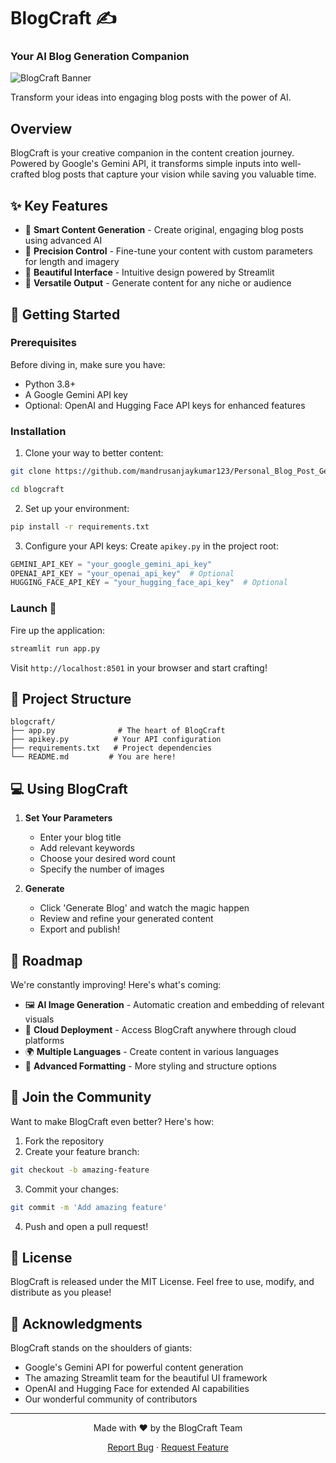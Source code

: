 # BlogCraft ✍️
### Your AI Blog Generation Companion

![BlogCraft Banner](https://your-banner-image-url.png)

Transform your ideas into engaging blog posts with the power of AI.

## Overview

BlogCraft is your creative companion in the content creation journey. Powered by Google's Gemini API, it transforms simple inputs into well-crafted blog posts that capture your vision while saving you valuable time.

## ✨ Key Features

- 🤖 **Smart Content Generation** - Create original, engaging blog posts using advanced AI
- 🎯 **Precision Control** - Fine-tune your content with custom parameters for length and imagery
- 🎨 **Beautiful Interface** - Intuitive design powered by Streamlit
- 🔄 **Versatile Output** - Generate content for any niche or audience

## 🚀 Getting Started

### Prerequisites

Before diving in, make sure you have:

- Python 3.8+
- A Google Gemini API key
- Optional: OpenAI and Hugging Face API keys for enhanced features

### Installation

1. Clone your way to better content:
```bash
git clone https://github.com/mandrusanjaykumar123/Personal_Blog_Post_Generater

cd blogcraft
```

2. Set up your environment:
```bash
pip install -r requirements.txt
```

3. Configure your API keys:
Create `apikey.py` in the project root:
```python
GEMINI_API_KEY = "your_google_gemini_api_key"
OPENAI_API_KEY = "your_openai_api_key"  # Optional
HUGGING_FACE_API_KEY = "your_hugging_face_api_key"  # Optional
```

### Launch 🚀

Fire up the application:
```bash
streamlit run app.py
```

Visit `http://localhost:8501` in your browser and start crafting!

## 📁 Project Structure

```
blogcraft/
├── app.py              # The heart of BlogCraft
├── apikey.py          # Your API configuration
├── requirements.txt   # Project dependencies
└── README.md         # You are here!
```

## 💻 Using BlogCraft

1. **Set Your Parameters**
   - Enter your blog title
   - Add relevant keywords
   - Choose your desired word count
   - Specify the number of images

2. **Generate**
   - Click 'Generate Blog' and watch the magic happen
   - Review and refine your generated content
   - Export and publish!

## 🎯 Roadmap

We're constantly improving! Here's what's coming:

- 🖼️ **AI Image Generation** - Automatic creation and embedding of relevant visuals
- 📱 **Cloud Deployment** - Access BlogCraft anywhere through cloud platforms
- 🌍 **Multiple Languages** - Create content in various languages
- 🎨 **Advanced Formatting** - More styling and structure options

## 🤝 Join the Community

Want to make BlogCraft even better? Here's how:

1. Fork the repository
2. Create your feature branch:
```bash
git checkout -b amazing-feature
```
3. Commit your changes:
```bash
git commit -m 'Add amazing feature'
```
4. Push and open a pull request!

## 📜 License

BlogCraft is released under the MIT License. Feel free to use, modify, and distribute as you please!

## 🙏 Acknowledgments

BlogCraft stands on the shoulders of giants:

- Google's Gemini API for powerful content generation
- The amazing Streamlit team for the beautiful UI framework
- OpenAI and Hugging Face for extended AI capabilities
- Our wonderful community of contributors

---

<div align="center">
Made with ❤️ by the BlogCraft Team

[Report Bug](https://github.com/your-username/blogcraft/issues) · [Request Feature](https://github.com/your-username/blogcraft/issues)
</div>
